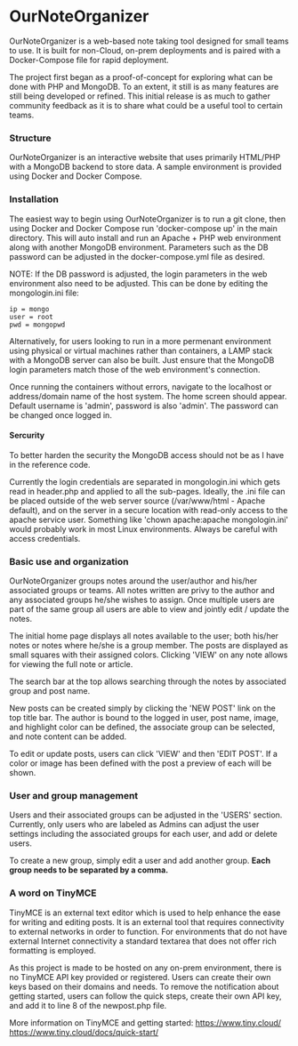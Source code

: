 # OurNoteOrganizer

OurNoteOrganizer is a web-based note taking tool designed for small teams to use. It is built for non-Cloud, on-prem deployments and is paired with a Docker-Compose file for rapid deployment. 

The project first began as a proof-of-concept for exploring what can be done with PHP and MongoDB. To an extent, it still is as many features are still being developed or refined. This initial release is as much to gather community feedback as it is to share what could be a useful tool to certain teams. 

### Structure
OurNoteOrganizer is an interactive website that uses primarily HTML/PHP with a MongoDB backend to store data. A sample environment is provided using Docker and Docker Compose.

### Installation

The easiest way to begin using OurNoteOrganizer is to run a git clone, then using Docker and Docker Compose run 'docker-compose up' in the main directory. This will auto install and run an Apache + PHP web environment along with another MongoDB environment. Parameters such as the DB password can be adjusted in the docker-compose.yml file as desired.

NOTE: If the DB password is adjusted, the login parameters in the web environment also need to be adjusted. This can be done by editing the mongologin.ini file:

    ip = mongo
    user = root
    pwd = mongopwd

Alternatively, for users looking to run in a more permenant environment using physical or virtual machines rather than containers, a LAMP stack with a MongoDB server can also be built. Just ensure that the MongoDB login parameters match those of the web environment's connection. 

Once running the containers without errors, navigate to the localhost or address/domain name of the host system. The home screen should appear. Default username is 'admin', password is also 'admin'. The password can be changed once logged in.

#### Sercurity

To better harden the security the MongoDB access should not be as I have in the reference code. 

Currently the login credentials are separated in mongologin.ini which gets read in header.php and applied to all the sub-pages. Ideally, the .ini file can be placed outside of the web server source (/var/www/html - Apache default), and on the server in a secure location with read-only access to the apache service user. Something like 'chown apache:apache mongologin.ini' would probably work in most Linux environments. Always be careful with access credentials.

### Basic use and organization

OurNoteOrganizer groups notes around the user/author and his/her associated groups or teams. All notes written are privy to the author and any associated groups he/she wishes to assign. Once multiple users are part of the same group all users are able to view and jointly edit / update the notes. 

The initial home page displays all notes available to the user; both his/her notes or notes where he/she is a group member. The posts are displayed as small squares with their assigned colors. Clicking 'VIEW' on any note allows for viewing the full note or article. 

The search bar at the top allows searching through the notes by associated group and post name.

New posts can be created simply by clicking the 'NEW POST' link on the top title bar. The author is bound to the logged in user, post name, image, and highlight color can be defined, the associate group can be selected, and note content can be added.

To edit or update posts, users can click 'VIEW' and then 'EDIT POST'. If a color or image has been defined with the post a preview of each will be shown.

### User and group management

Users and their associated groups can be adjusted in the 'USERS' section. Currently, only users who are labeled as Admins can adjust the user settings including the associated groups for each user, and add or delete users.

To create a new group, simply edit a user and add another group. <strong>Each group needs to be separated by a comma.</strong>

### A word on TinyMCE

TinyMCE is an external text editor which is used to help enhance the ease for writing and editing posts. It is an external tool that requires connectivity to external networks in order to function. For environments that do not have external Internet connectivity a standard textarea that does not offer rich formatting is employed. 

As this project is made to be hosted on any on-prem environment, there is no TinyMCE API key provided or registered. Users can create their own keys based on their domains and needs. To remove the notification about getting started, users can follow the quick steps, create their own API key, and add it to line 8 of the newpost.php file.

More information on TinyMCE and getting started: 
https://www.tiny.cloud/
https://www.tiny.cloud/docs/quick-start/
